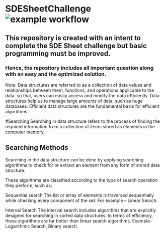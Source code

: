 # SDESheetChallenge  ![example workflow](https://img.shields.io/badge/DSA-Algo-blue)

## This repository is created with an intent to complete the SDE Sheet challenge but basic programming must be improved. 
<h3>Hence, the repository includes all important question along with an easy and the optimized solution.</h3>

Note:
Data structures are referred to as a collection of data values and relationships between them, functions, and operations applicable to the data. so that, users can easily access and modify the data efficiently. Data structures help us to manage large amounts of data, such as huge databases. Efficient data structures are the fundamental basis for efficient algorithms

#Searching
Searching in data structure refers to the process of finding the required information from a collection of items stored as elements in the computer memory. 
## Searching Methods
Searching in the data structure can be done by applying searching algorithms to check for or extract an element from any form of stored data structure.

These algorithms are classified according to the type of search operation they perform, such as:

Sequential search
The list or array of elements is traversed sequentially while checking every component of the set.
For example – Linear Search.

Interval Search
The interval search includes algorithms that are explicitly designed for searching in sorted data structures. In terms of efficiency, these algorithms are far better than linear search algorithms.
Example- Logarithmic Search, Binary search.

